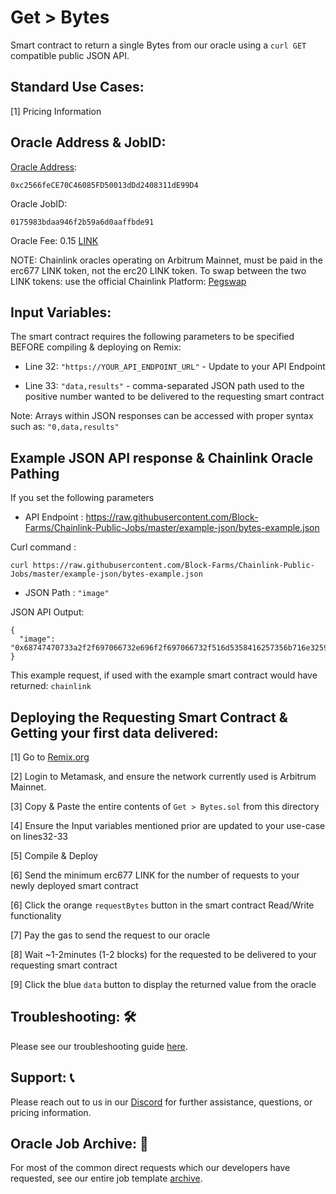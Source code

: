 # Get > Bytes
Smart contract to return a single Bytes from our oracle using a `curl GET` compatible public JSON API.

## Standard Use Cases:
[1] Pricing Information

## Oracle Address & JobID:
[Oracle Address](https://arbiscan.io/address/0xc2566feCE70C46085FD50013dDd2408311dE99D4): 
```
0xc2566feCE70C46085FD50013dDd2408311dE99D4
```
Oracle JobID: 
```
0175983bdaa946f2b59a6d0aaffbde91
```
Oracle Fee: 0.15 [LINK](https://arbiscan.io/address/0xf97f4df75117a78c1A5a0DBb814Af92458539FB4)

NOTE: Chainlink oracles operating on Arbitrum Mainnet, must be paid in the erc677 LINK token, not the erc20 LINK token. To swap between the two LINK tokens: use the official Chainlink Platform: [Pegswap](https://pegswap.chain.link/)

## Input Variables:
The smart contract requires the following parameters to be specified BEFORE compiling & deploying on Remix:

* Line 32: `"https://YOUR_API_ENDPOINT_URL"` - Update to your API Endpoint

* Line 33: `"data,results"` - comma-separated JSON path used to the positive number wanted to be delivered to the requesting smart contract

Note: Arrays within JSON responses can be accessed with proper syntax such as: `"0,data,results"`

## Example JSON API response & Chainlink Oracle Pathing
If you set the following parameters

* API Endpoint : https://raw.githubusercontent.com/Block-Farms/Chainlink-Public-Jobs/master/example-json/bytes-example.json

Curl command : 
```
curl https://raw.githubusercontent.com/Block-Farms/Chainlink-Public-Jobs/master/example-json/bytes-example.json
```

* JSON Path : `"image"`

JSON API Output:
```
{
  "image": "0x68747470733a2f2f697066732e696f2f697066732f516d5358416257356b716e3259777435444c336857354d736a654b4a4839724c654c6b51733362527579547871313f66696c656e616d653d73756e2d636861696e6c696e6b2e676966"
}
```
This example request, if used with the example smart contract would have returned: `chainlink`

## Deploying the Requesting Smart Contract & Getting your first data delivered:
[1] Go to [Remix.org](https://remix.ethereum.org/)

[2] Login to Metamask, and ensure the network currently used is Arbitrum Mainnet.

[3] Copy & Paste the entire contents of `Get > Bytes.sol` from this directory

[4] Ensure the Input variables mentioned prior are updated to your use-case on lines32-33

[5] Compile & Deploy

[6] Send the minimum erc677 LINK for the number of requests to your newly deployed smart contract

[6] Click the orange `requestBytes` button in the smart contract Read/Write functionality

[7] Pay the gas to send the request to our oracle

[8] Wait ~1-2minutes (1-2 blocks) for the requested to be delivered to your requesting smart contract

[9] Click the blue `data` button to display the returned value from the oracle

## Troubleshooting: :hammer_and_wrench:
Please see our troubleshooting guide [here](https://github.com/Block-Farms/Chainlink-Public-Jobs/blob/master/README.md#troubleshooting).

## Support: :telephone_receiver:
Please reach out to us in our [Discord](https://discord.gg/PgxRVrDUm7) for further assistance, questions, or pricing information.

## Oracle Job Archive: :scroll:
For most of the common direct requests which our developers have requested, see our entire job template [archive](https://github.com/Block-Farms/Chainlink-Job-Spec-Template-Smart-Contract-Archive/tree/main/2_Direct_Request).
